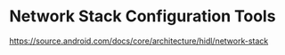# Network Stack Configuration Tools
https://source.android.com/docs/core/architecture/hidl/network-stack
